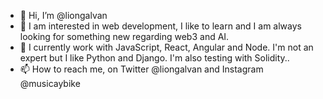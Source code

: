 - 👋 Hi, I’m @liongalvan
- 👀 I am interested in web development, I like to learn and I am always looking for something new regarding web3 and AI.
- 🌱 I currently work with JavaScript, React, Angular and Node.
   I'm not an expert but I like Python and Django.
   I'm also testing with Solidity..
- 📫 How to reach me, on Twitter @liongalvan and Instagram @musicaybike


